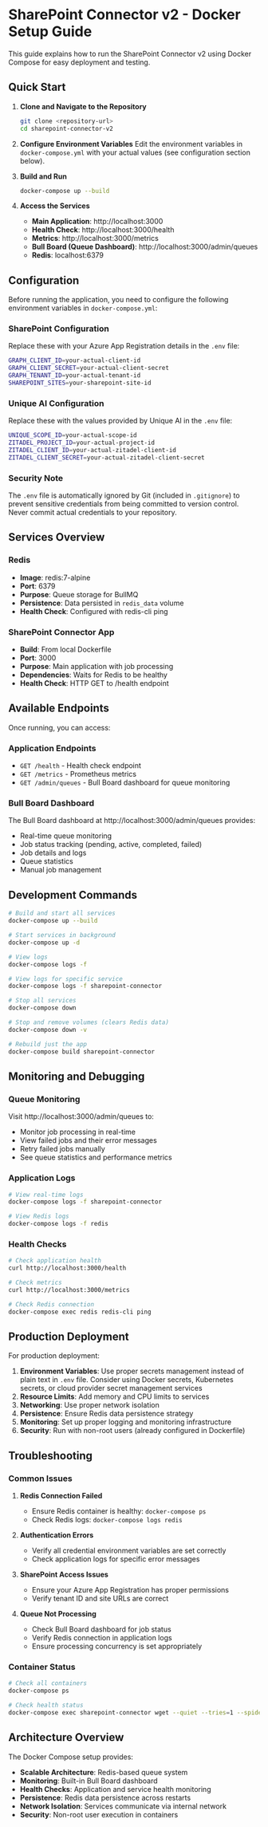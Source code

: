 # SharePoint Connector v2 - Docker Setup Guide

This guide explains how to run the SharePoint Connector v2 using Docker Compose for easy deployment and testing.

## Quick Start

1. **Clone and Navigate to the Repository**
   ```bash
   git clone <repository-url>
   cd sharepoint-connector-v2
   ```

2. **Configure Environment Variables**
   Edit the environment variables in `docker-compose.yml` with your actual values (see configuration section below).

3. **Build and Run**
   ```bash
   docker-compose up --build
   ```

4. **Access the Services**
   - **Main Application**: http://localhost:3000
   - **Health Check**: http://localhost:3000/health
   - **Metrics**: http://localhost:3000/metrics
   - **Bull Board (Queue Dashboard)**: http://localhost:3000/admin/queues
   - **Redis**: localhost:6379

## Configuration

Before running the application, you need to configure the following environment variables in `docker-compose.yml`:

### SharePoint Configuration
Replace these with your Azure App Registration details in the `.env` file:
```bash
GRAPH_CLIENT_ID=your-actual-client-id
GRAPH_CLIENT_SECRET=your-actual-client-secret
GRAPH_TENANT_ID=your-actual-tenant-id
SHAREPOINT_SITES=your-sharepoint-site-id
```

### Unique AI Configuration
Replace these with the values provided by Unique AI in the `.env` file:
```bash
UNIQUE_SCOPE_ID=your-actual-scope-id
ZITADEL_PROJECT_ID=your-actual-project-id
ZITADEL_CLIENT_ID=your-actual-zitadel-client-id
ZITADEL_CLIENT_SECRET=your-actual-zitadel-client-secret
```

### Security Note
The `.env` file is automatically ignored by Git (included in `.gitignore`) to prevent sensitive credentials from being committed to version control. Never commit actual credentials to your repository.

## Services Overview

### Redis
- **Image**: redis:7-alpine
- **Port**: 6379
- **Purpose**: Queue storage for BullMQ
- **Persistence**: Data persisted in `redis_data` volume
- **Health Check**: Configured with redis-cli ping

### SharePoint Connector App
- **Build**: From local Dockerfile
- **Port**: 3000
- **Purpose**: Main application with job processing
- **Dependencies**: Waits for Redis to be healthy
- **Health Check**: HTTP GET to /health endpoint

## Available Endpoints

Once running, you can access:

### Application Endpoints
- `GET /health` - Health check endpoint
- `GET /metrics` - Prometheus metrics
- `GET /admin/queues` - Bull Board dashboard for queue monitoring

### Bull Board Dashboard
The Bull Board dashboard at http://localhost:3000/admin/queues provides:
- Real-time queue monitoring
- Job status tracking (pending, active, completed, failed)
- Job details and logs
- Queue statistics
- Manual job management

## Development Commands

```bash
# Build and start all services
docker-compose up --build

# Start services in background
docker-compose up -d

# View logs
docker-compose logs -f

# View logs for specific service
docker-compose logs -f sharepoint-connector

# Stop all services
docker-compose down

# Stop and remove volumes (clears Redis data)
docker-compose down -v

# Rebuild just the app
docker-compose build sharepoint-connector
```

## Monitoring and Debugging

### Queue Monitoring
Visit http://localhost:3000/admin/queues to:
- Monitor job processing in real-time
- View failed jobs and their error messages
- Retry failed jobs manually
- See queue statistics and performance metrics

### Application Logs
```bash
# View real-time logs
docker-compose logs -f sharepoint-connector

# View Redis logs
docker-compose logs -f redis
```

### Health Checks
```bash
# Check application health
curl http://localhost:3000/health

# Check metrics
curl http://localhost:3000/metrics

# Check Redis connection
docker-compose exec redis redis-cli ping
```

## Production Deployment

For production deployment:

1. **Environment Variables**: Use proper secrets management instead of plain text in `.env` file. Consider using Docker secrets, Kubernetes secrets, or cloud provider secret management services
2. **Resource Limits**: Add memory and CPU limits to services
3. **Networking**: Use proper network isolation
4. **Persistence**: Ensure Redis data persistence strategy
5. **Monitoring**: Set up proper logging and monitoring infrastructure
6. **Security**: Run with non-root users (already configured in Dockerfile)

## Troubleshooting

### Common Issues

1. **Redis Connection Failed**
   - Ensure Redis container is healthy: `docker-compose ps`
   - Check Redis logs: `docker-compose logs redis`

2. **Authentication Errors**
   - Verify all credential environment variables are set correctly
   - Check application logs for specific error messages

3. **SharePoint Access Issues**
   - Ensure your Azure App Registration has proper permissions
   - Verify tenant ID and site URLs are correct

4. **Queue Not Processing**
   - Check Bull Board dashboard for job status
   - Verify Redis connection in application logs
   - Ensure processing concurrency is set appropriately

### Container Status
```bash
# Check all containers
docker-compose ps

# Check health status
docker-compose exec sharepoint-connector wget --quiet --tries=1 --spider http://localhost:3000/health || echo "Health check failed"
```

## Architecture Overview

The Docker Compose setup provides:
- **Scalable Architecture**: Redis-based queue system
- **Monitoring**: Built-in Bull Board dashboard
- **Health Checks**: Application and service health monitoring  
- **Persistence**: Redis data persistence across restarts
- **Network Isolation**: Services communicate via internal network
- **Security**: Non-root user execution in containers 